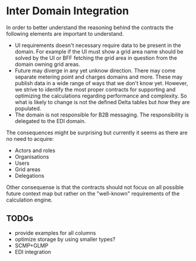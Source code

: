 # Inter Domain Integration

In order to better understand the reasoning behind the contracts the following elements are important to understand.

- UI requirements doesn't necessary require data to be present in the domain. For example if the UI must show a grid area name
should be solved by the UI or BFF fetching the grid area in question from the domain owning grid areas.
- Future may diverge in any yet unknow direction. There may come separate metering point and charges domains and more.
These may publish data in a wide range of ways that we don't know yet. However, we strive to identify the most proper
contracts for supporting and optimizing the calculations regarding performance and complexity. So what is likely to
change is not the defined Delta tables but _how_ they are populated.
- The domain is not responsible for B2B messaging. The responsibility is
delegated to the EDI domain.

The consequences might be surprising but currently it seems as there are no
need to acquire:
- Actors and roles
- Organisations
- Users
- Grid areas
- Delegations

Other consequense is that the contracts should not focus on all possible future context map but rather on the "well-known" requirements of the calculation engine.

## TODOs

- provide examples for all columns
- optimize storage by using smaller types?
- SCMP+GLMP
- EDI integration